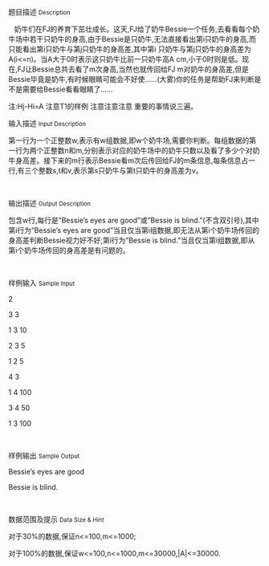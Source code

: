<div class="panel panel-default">
<div class="area-title">
<span>
题目描述
<small>Description</small>
</span></div>
<div class="panel-body">

<p>   奶牛们在FJ的养育下茁壮成长。这天,FJ给了奶牛Bessie一个任务,去看看每个奶牛场中若干只奶牛的身高,由于Bessie是只奶牛,无法直接看出第i只奶牛的身高,而只能看出第i只奶牛与第j只奶牛的身高差,其中第i 只奶牛与第j只奶牛的身高差为A(i&lt;=n)。当A大于0时表示这只奶牛比前一只奶牛高A cm,小于0时则是低。现在,FJ让Bessie总共去看了m次身高,当然也就传回给FJ m对奶牛的身高差,但是Bessie毕竟是奶牛,有时候眼睛可能会不好使……(大雾)你的任务是帮助FJ来判断是不是需要给Bessie看看眼睛了……</p><p>注:Hj-Hi=A 注意T1的样例 注意注意注意 重要的事情说三遍。</p>

</div>
</div>

<div class="panel panel-default">
<div class="area-title">
<span>
输入描述
<small>Input Description</small>
</span></div>
<div class="panel-body">
<p>第一行为一个正整数w,表示有w组数据,即w个奶牛场,需要你判断。每组数据的第一行为两个正整数n和m,分别表示对应的奶牛场中的奶牛只数以及看了多少个对奶牛身高差。接下来的m行表示Bessie看m次后传回给FJ的m条信息,每条信息占一行,有三个整数s,t和v,表示第s只奶牛与第t只奶牛的身高差为v。</p><p style=""><br></p>

</div>
</div>
<div  class="panel panel-default">
<div class="area-title">
<span>
输出描述
<small>Output Description</small>
</span></div>
<div class="panel-body">

<p>包含w行,每行是”Bessie’s&nbsp;eyes&nbsp;are&nbsp;good”或”Bessie&nbsp;is&nbsp;blind.”(不含双引号),其中第i行为”Bessie’s&nbsp;eyes&nbsp;are&nbsp;good”当且仅当第i组数据,即无法从第i个奶牛场传回的身高差判断Bessie视力好不好;第i行为”Bessie&nbsp;is&nbsp;blind.”当且仅当第i组数据,即从第i个奶牛场传回的身高差是有问题的。</p><p><br/></p>

</div>
</div>


<div class="panel panel-default">
<div class="area-title">
<span>
样例输入
<small>Sample Input</small>
</span></div>
<div class="panel-body">
<p>2</p><p>3 3</p><p>1 3 10</p><p>2 3 5</p><p>1 2 5</p><p>4 3</p><p>1 4 100</p><p>3 4 50</p><p>1 3 100</p><p><br></p>

</div>
</div>

<div class="panel panel-default">
<div class="area-title">
<span>
样例输出
<small>Sample Output</small>
</span></div>
<div class="panel-body">
<p>Bessie’s eyes are good</p><p>Bessie is blind.</p><p><br></p>

</div>
</div>

<div class="panel panel-default">
<div class="area-title">
<span>
数据范围及提示
<small>Data Size & Hint</small>
</span></div>
<div class="panel-body">
<p>对于30%的数据,保证n&lt;=100,m&lt;=1000;</p><p>对于100%的数据,保证w&lt;=100,n&lt;=1000,m&lt;=30000,|A|&lt;=30000.</p><p><br></p>
</div>
</div>